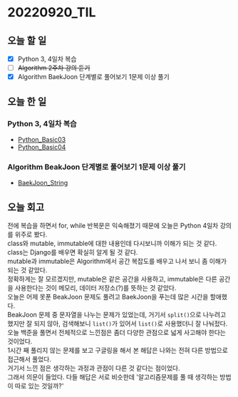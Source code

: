 # 20220920_TIL
## 오늘 할 일
- [X] Python 3, 4일차 복습
- [ ] ~~Algorithm 2주차 강의 듣기~~
- [X] Algorithm BaekJoon 단계별로 풀어보기 1문제 이상 풀기

## 오늘 한 일
### Python 3, 4일차 복습
- [Python_Basic03](https://github.com/0sol0/0sol0.github.io/tree/main/Python/Basic03.md)
- [Python_Basic04](https://github.com/0sol0/0sol0.github.io/tree/main/Python/Basic04.md)

### Algorithm BeakJoon 단계별로 풀어보기 1문제 이상 풀기
- [BaekJoon_String](https://github.com/0sol0/0sol0.github.io/blob/main/Algorithm/BaekJoon/String.md)

## 오늘 회고
전에 복습을 하면서 for, while 반복문은 익숙해졌기 때문에 오늘은 Python 4일차 강의를 위주로 봤다.<br/>
class와 mutable, immutable에 대한 내용인데 다시보니까 이해가 되는 것 같다.<br/>
class는 Django를 배우면 확실히 알게 될 것 같다.<br/>
mutable과 immutable은 Algorithm에서 공간 복잡도를 배우고 나서 보니 좀 이해가 되는 것 같았다.<br/>
정확하게는 잘 모르겠지만, mutable은 같은 공간을 사용하고, immutable은 다른 공간을 사용한다는 것이 메모리, 데이터 저장소(?)를 뜻하는 것 같았다.<br/>
오늘은 어제 못푼 BeakJoon 문제도 풀려고 BaekJoon을 푸는데 많은 시간을 할애했다.<br/>
BeakJoon 문제 중 문자열을 나누는 문제가 있었는데, 거기서 `split()`으로 나누려고 했지만 잘 되지 않아, 검색해보니 `list()`가 있어서 `list()`로 사용했더니 잘 나눠젔다.<br/>
오늘 백준을 풀면서 전체적으로 느낀점은 좀더 다양한 관점으로 넓게 사고해야 한다는 것이었다.<br/>
1시간 째 풀리지 않는 문제를 보고 구글링을 해서 본 해답은 나와는 전혀 다른 방법으로 접근해서 풀었다.<br/>
거기서 느낀 점은 생각하는 과정과 관점이 다른 것 같다는 점이었다.<br/>
그래서 의문이 들었다. 다들 해답은 서로 비슷한데 '알고리즘문제를 풀 때 생각하는 방법이 따로 있는 것일까?'<br/>
